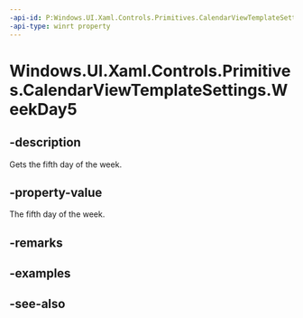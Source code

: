 ```yaml
---
-api-id: P:Windows.UI.Xaml.Controls.Primitives.CalendarViewTemplateSettings.WeekDay5
-api-type: winrt property
---
```


<!-- Property syntax
public string WeekDay5 { get; }
-->

# Windows.UI.Xaml.Controls.Primitives.CalendarViewTemplateSettings.WeekDay5

## -description
Gets the fifth day of the week.



## -property-value
The fifth day of the week.

## -remarks

## -examples

## -see-also
